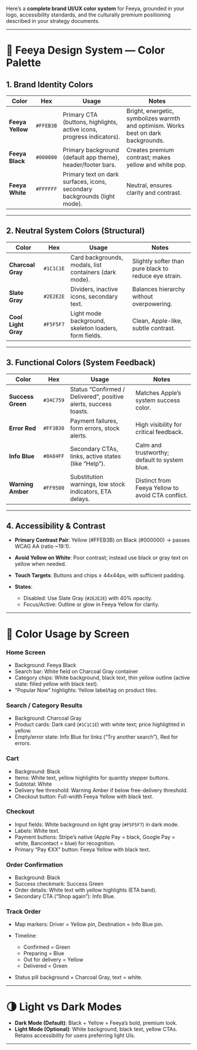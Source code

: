 
Here’s a **complete brand UI/UX color system** for Feeya, grounded in your logo, accessibility standards, and the culturally premium positioning described in your strategy documents.

---

# 🎨 Feeya Design System — Color Palette

## 1. Brand Identity Colors

| Color            | Hex       | Usage                                                                     | Notes                                                                              |
| ---------------- | --------- | ------------------------------------------------------------------------- | ---------------------------------------------------------------------------------- |
| **Feeya Yellow** | `#FFEB3B` | Primary CTA (buttons, highlights, active icons, progress indicators).     | Bright, energetic, symbolizes warmth and optimism. Works best on dark backgrounds. |
| **Feeya Black**  | `#000000` | Primary background (default app theme), header/footer bars.               | Creates premium contrast; makes yellow and white pop.                              |
| **Feeya White**  | `#FFFFFF` | Primary text on dark surfaces, icons, secondary backgrounds (light mode). | Neutral, ensures clarity and contrast.                                             |

---

## 2. Neutral System Colors (Structural)

| Color               | Hex       | Usage                                                  | Notes                                                 |
| ------------------- | --------- | ------------------------------------------------------ | ----------------------------------------------------- |
| **Charcoal Gray**   | `#1C1C1E` | Card backgrounds, modals, list containers (dark mode). | Slightly softer than pure black to reduce eye strain. |
| **Slate Gray**      | `#2E2E2E` | Dividers, inactive icons, secondary text.              | Balances hierarchy without overpowering.              |
| **Cool Light Gray** | `#F5F5F7` | Light mode background, skeleton loaders, form fields.  | Clean, Apple-like, subtle contrast.                   |

---

## 3. Functional Colors (System Feedback)

| Color             | Hex       | Usage                                                            | Notes                                             |
| ----------------- | --------- | ---------------------------------------------------------------- | ------------------------------------------------- |
| **Success Green** | `#34C759` | Status “Confirmed / Delivered”, positive alerts, success toasts. | Matches Apple’s system success color.             |
| **Error Red**     | `#FF3B30` | Payment failures, form errors, stock alerts.                     | High visibility for critical feedback.            |
| **Info Blue**     | `#0A84FF` | Secondary CTAs, links, active states (like “Help”).              | Calm and trustworthy; default to system blue.     |
| **Warning Amber** | `#FF9500` | Substitution warnings, low stock indicators, ETA delays.         | Distinct from Feeya Yellow to avoid CTA conflict. |

---

## 4. Accessibility & Contrast

* **Primary Contrast Pair**: Yellow (#FFEB3B) on Black (#000000) → passes WCAG AA (ratio \~19:1).
* **Avoid Yellow on White**: Poor contrast; instead use black or gray text on yellow when needed.
* **Touch Targets**: Buttons and chips ≥ 44x44px, with sufficient padding.
* **States**:

  * Disabled: Use Slate Gray (`#2E2E2E`) with 40% opacity.
  * Focus/Active: Outline or glow in Feeya Yellow for clarity.

---

# 📱 Color Usage by Screen

### **Home Screen**

* Background: Feeya Black
* Search bar: White field on Charcoal Gray container
* Category chips: White background, black text, thin yellow outline (active state: filled yellow with black text).
* “Popular Now” highlights: Yellow label/tag on product tiles.

### **Search / Category Results**

* Background: Charcoal Gray
* Product cards: Dark card (`#1C1C1E`) with white text; price highlighted in yellow.
* Empty/error state: Info Blue for links (“Try another search”), Red for errors.

### **Cart**

* Background: Black
* Items: White text, yellow highlights for quantity stepper buttons.
* Subtotal: White
* Delivery fee threshold: Warning Amber if below free-delivery threshold.
* Checkout button: Full-width Feeya Yellow with black text.

### **Checkout**

* Input fields: White background on light gray (`#F5F5F7`) in dark mode.
* Labels: White text.
* Payment buttons: Stripe’s native (Apple Pay = black, Google Pay = white, Bancontact = blue) for recognition.
* Primary “Pay €XX” button: Feeya Yellow with black text.

### **Order Confirmation**

* Background: Black
* Success checkmark: Success Green
* Order details: White text with yellow highlights (ETA band).
* Secondary CTA (“Shop again”): Info Blue.

### **Track Order**

* Map markers: Driver = Yellow pin, Destination = Info Blue pin.
* Timeline:

  * Confirmed = Green
  * Preparing = Blue
  * Out for delivery = Yellow
  * Delivered = Green
* Status pill background = Charcoal Gray, text = white.

---

# 🌗 Light vs Dark Modes

* **Dark Mode (Default)**: Black + Yellow = Feeya’s bold, premium look.
* **Light Mode (Optional)**: White background, black text, yellow CTAs. Retains accessibility for users preferring light UIs.

---

